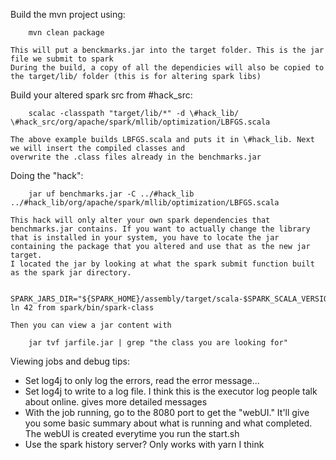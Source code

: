 Build the mvn project using:
	
		mvn clean package

	This will put a benckmarks.jar into the target folder. This is the jar file we submit to spark
	During the build, a copy of all the dependicies will also be copied to the target/lib/ folder (this is for altering spark libs)

Build your altered spark src from \#hack_src:
	
		scalac -classpath "target/lib/*" -d \#hack_lib/ \#hack_src/org/apache/spark/mllib/optimization/LBFGS.scala

	The above example builds LBFGS.scala and puts it in \#hack_lib. Next we will insert the compiled classes and
	overwrite the .class files already in the benchmarks.jar

Doing the "hack":
	
		jar uf benchmarks.jar -C ../#hack_lib ../#hack_lib/org/apache/spark/mllib/optimization/LBFGS.scala
		
	This hack will only alter your own spark dependencies that benchmarks.jar contains. If you want to actually change the library that is installed in your system, you have to locate the jar containing the package that you altered and use that as the new jar target.
	I located the jar by looking at what the spark submit function built as the spark jar directory.
	
		SPARK_JARS_DIR="${SPARK_HOME}/assembly/target/scala-$SPARK_SCALA_VERSION/jars" ln 42 from spark/bin/spark-class
	
	Then you can view a jar content with
		
		jar tvf jarfile.jar | grep "the class you are looking for"
		
Viewing jobs and debug tips:

+ Set log4j to only log the errors, read the error message...
+ Set log4j to write to a log file. I think this is the executor log people talk about online. gives more detailed messages
+ With the job running, go to the 8080 port to get the "webUI." It'll give you some basic summary about what is running and what completed. The webUI is created everytime you run the start.sh
+ Use the spark history server? Only works with yarn I think


